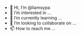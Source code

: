 - 👋 Hi, I’m @liamsypa
- 👀 I’m interested in ...
- 🌱 I’m currently learning ...
- 💞️ I’m looking to collaborate on ...
- 📫 How to reach me ...

<!---
liamsypa/liamsypa is a ✨ special ✨ repository because its `README.md` (this file) appears on your GitHub profile.
You can click the Preview link to take a look at your changes.
--->
